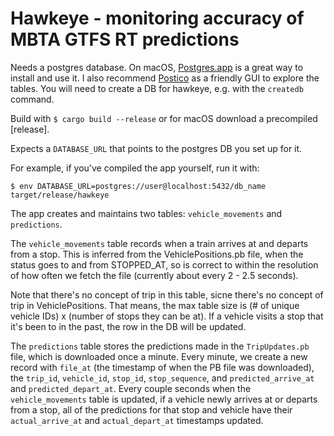 # Hawkeye - monitoring accuracy of MBTA GTFS RT predictions

Needs a postgres database. On macOS, [Postgres.app](https://postgresapp.com/) is a great way to install and use it. I also recommend [Postico](https://eggerapps.at/postico/) as a friendly GUI to explore the tables. You will need to create a DB for hawkeye, e.g. with the `createdb` command.

Build with `$ cargo build --release` or for macOS download a precompiled [release].

Expects a `DATABASE_URL` that points to the postgres DB you set up for it.

For example, if you've compiled the app yourself, run it with:

```
$ env DATABASE_URL=postgres://user@localhost:5432/db_name target/release/hawkeye
```

The app creates and maintains two tables: `vehicle_movements` and `predictions`.

The `vehicle_movements` table records when a train arrives at and departs from a stop. This is inferred from the VehiclePositions.pb file, when the status goes to and from STOPPED_AT, so is correct to within the resolution of how often we fetch the file (currently about every 2 - 2.5 seconds).

Note that there's no concept of trip in this table, sicne there's no concept of trip in VehiclePositions. That means, the max table size is (# of unique vehicle IDs) x (number of stops they can be at). If a vehicle visits a stop that it's been to in the past, the row in the DB will be updated.

The `predictions` table stores the predictions made in the `TripUpdates.pb` file, which is downloaded once a minute. Every minute, we create a new record with `file_at` (the timestamp of when the PB file was downloaded), the `trip_id`, `vehicle_id`, `stop_id`, `stop_sequence`, and `predicted_arrive_at` and `predicted_depart_at`. Every couple seconds when the `vehicle_movements` table is updated, if a vehicle newly arrives at or departs from a stop, all of the predictions for that stop and vehicle have their `actual_arrive_at` and `actual_depart_at` timestamps updated.
